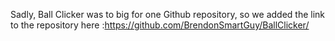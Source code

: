 Sadly, Ball Clicker was to big for one Github repository, so we added the link to the repository here :https://github.com/BrendonSmartGuy/BallClicker/

